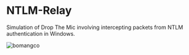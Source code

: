 # NTLM-Relay
Simulation of Drop The Mic involving intercepting packets from NTLM authentication in Windows.


![bomangco](https://i.ibb.co/pQ47Lbd/rsz-dqj-ux-uwae2ywd.png)
